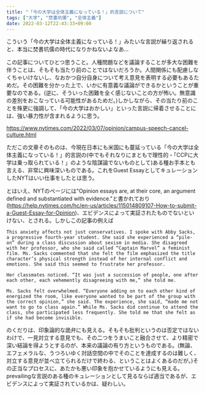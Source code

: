 ```yaml
---
title: "「今の大学は全体主義になっている！」的言説について"
tags: ["大学", "焚書坑儒", "全体主義"]
date: 2022-03-12T22:43:33+09:00
---
```


こういう「今の大学は全体主義になっている！」みたいな言説が繰り返されると、本当に焚書坑儒の時代になりかねないよなあ...

この記事についてひとつ思うこと。人種問題などを議論することが多大な困難を伴うことは、そもそも当たり前のことではないだろうか。人間関係にも配慮しなくちゃいけないし、なおかつ自分自身について考え意見を表明する必要もあるためだ。その困難を分かった上で、いかに有意義な議論ができるかということが重要なのである。(逆に、そういった困難を全く感じないことの方が怖い。無意識の差別をおこなっている可能性があるためだ。)しかしながら、その当たり前のことを殊更に強調して、「今の大学はおかしい」といった言説に帰着させることには、強い暴力性が含まれるように思う。

https://www.nytimes.com/2022/03/07/opinion/campus-speech-cancel-culture.html

ただこの文章そのものは、今現在日本にも米国にも蔓延っている「今の大学は全体主義になっている！」的言説の(中でもそれなりにまともで理性的・「CCPに大学は乗っ取られている！」のような陰謀論でないものとして)ある種お手本とも言える、非常に興味深いものである。これをGuest EssayとしてキュレーションしたNYTはいい仕事をしたとは思う。

とはいえ、NYTのページには"Opinion essays are, at their core, an argument defined and substantiated with evidence."と書かれており(<https://help.nytimes.com/hc/en-us/articles/115014809107-How-to-submit-a-Guest-Essay-for-Opinion>)、エビデンスによって実証されたものでないといけない、とされる。しかしこの記事の例えば

    This anxiety affects not just conservatives. I spoke with Abby Sacks, a progressive fourth-year student. She said she experienced a “pile-on” during a class discussion about sexism in media. She disagreed with her professor, who she said called “Captain Marvel” a feminist film. Ms. Sacks commented that she felt the film emphasized the title character’s physical strength instead of her internal conflict and emotions. She said this seemed to frustrate her professor.

    Her classmates noticed. “It was just a succession of people, one after each other, each vehemently disagreeing with me,” she told me.

    Ms. Sacks felt overwhelmed. “Everyone adding on to each other kind of energized the room, like everyone wanted to be part of the group with the correct opinion,” she said. The experience, she said, “made me not want to go to class again.” While Ms. Sacks did continue to attend the class, she participated less frequently. She told me that she felt as if she had become invisible.

のくだりは、印象論的な詭弁にも見える。そもそも批判というのは否定ではないわけで、一見対立する意見でも、その二つをうまいこと融合させて、より精密で深い結論を得ようとするのが、本来の議論の有り方というものである。(無論、エフェメラルな、うつろいゆく対話空間の中でそのことを達成するのは難しく、対立する意見が並べ立てられるだけで終わる、ということはよくあるのだが。)その正当なプロセスに、あたかも悪い印象を抱かせているようにも見える。prevailingな言説のある種のキュレーションとして見るならば適当であるが、エビデンスによって実証されているかは、疑わしい。

